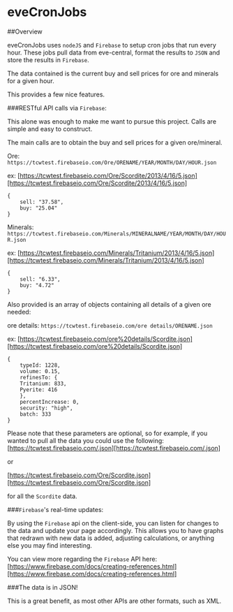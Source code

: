 eveCronJobs
===========

##Overview

eveCronJobs uses `nodeJS` and `Firebase` to setup cron jobs that run every hour. These jobs pull data from
eve-central, format the results to `JSON` and store the results in `Firebase`.

The data contained is the current buy and sell prices for ore and minerals for a given hour.

This provides a few nice features.


###RESTful API calls via `Firebase`:

This alone was enough to make me want to pursue this project. Calls are simple and easy to construct.

The main calls are to obtain the buy and sell prices for a given ore/mineral.

Ore: `https://tcwtest.firebaseio.com/Ore/ORENAME/YEAR/MONTH/DAY/HOUR.json`

ex: [https://tcwtest.firebaseio.com/Ore/Scordite/2013/4/16/5.json][https://tcwtest.firebaseio.com/Ore/Scordite/2013/4/16/5.json]

	{
		sell: "37.58",
		buy: "25.04"
	}

Minerals: `https://tcwtest.firebaseio.com/Minerals/MINERALNAME/YEAR/MONTH/DAY/HOUR.json`

ex: [https://tcwtest.firebaseio.com/Minerals/Tritanium/2013/4/16/5.json][https://tcwtest.firebaseio.com/Minerals/Tritanium/2013/4/16/5.json]

	{
		sell: "6.33",
		buy: "4.72"
	}

Also provided is an array of objects containing all details of a given ore needed:

ore details: `https://tcwtest.firebaseio.com/ore details/ORENAME.json`

ex: [https://tcwtest.firebaseio.com/ore%20details/Scordite.json][https://tcwtest.firebaseio.com/ore%20details/Scordite.json]

	{
		typeId: 1228,
		volume: 0.15,
		refinesTo: {
		Tritanium: 833,
		Pyerite: 416
		},
		percentIncrease: 0,
		security: "high",
		batch: 333
	}


Please note that these parameters are optional, so for example, if you wanted to pull all the data you could use the following:
[https://tcwtest.firebaseio.com/.json][https://tcwtest.firebaseio.com/.json]

or

[https://tcwtest.firebaseio.com/Ore/Scordite.json][https://tcwtest.firebaseio.com/Ore/Scordite.json]

for all the `Scordite` data.


###`Firebase`'s real-time updates:

By using the `Firebase` api on the client-side, you can listen for changes to the data and update your page accordingly. This
allows you to have graphs that redrawn with new data is added, adjusting calculations, or anything else you may find interesting.

You can view more regarding the `Firebase` API here: [https://www.firebase.com/docs/creating-references.html][https://www.firebase.com/docs/creating-references.html]


###The data is in JSON!

This is a great benefit, as most other APIs are other formats, such as XML.

